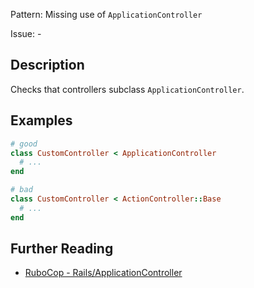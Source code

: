 Pattern: Missing use of `ApplicationController`

Issue: -

## Description

Checks that controllers subclass `ApplicationController`.

## Examples

```ruby
# good
class CustomController < ApplicationController
  # ...
end

# bad
class CustomController < ActionController::Base
  # ...
end
```

## Further Reading

* [RuboCop - Rails/ApplicationController](https://docs.rubocop.org/rubocop-rails/cops_rails.html)
